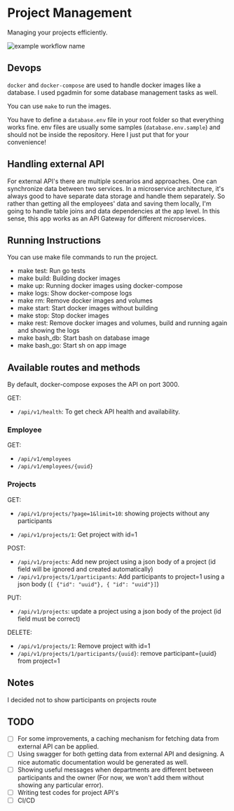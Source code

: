 # Project Management

Managing your projects efficiently.

![example workflow name](https://github.com/maanijou/project-manager/workflows/Go/badge.svg)

## Devops

`docker` and `docker-compose` are used to handle docker images like a database. I used pgadmin for some database management tasks as well.

You can use `make` to run the images.

You have to define a `database.env` file in your root folder so that everything works fine. env files are usually some samples (`database.env.sample`) and should not be inside the repository. Here I just put that for your convenience!

## Handling external API

For external API's there are multiple scenarios and approaches. One can synchronize data between two services. In a microservice architecture, it's always good to have separate data storage and handle them separately. So rather than getting all the employees' data and saving them locally, I'm going to handle table joins and data dependencies at the app level. In this sense, this app works as an API Gateway for different microservices.

## Running Instructions

You can use make file commands to run the project.

* make test: Run go tests
* make build: Building docker images
* make up: Running docker images using docker-compose
* make logs: Show docker-compose logs
* make rm: Remove docker images and volumes
* make start: Start docker images without building
* make stop: Stop docker images
* make rest: Remove docker images and volumes, build and running again and showing the logs
* make bash_db: Start bash on database image
* make bash_go: Start sh on app image

## Available routes and methods
By default, docker-compose exposes the API on port 3000.

GET:
* `/api/v1/health`: To get check API health and availability.

### Employee

GET:
* `/api/v1/employees`
* `/api/v1/employees/{uuid}`

### Projects
GET:
* `/api/v1/projects/?page=1&limit=10`: showing projects without any participants

* `/api/v1/projects/1`: Get project with id=1

POST:
* `/api/v1/projects`: Add new project using a json body of a project (id field will be ignored and created automatically)
* `/api/v1/projects/1/participants`: Add participants to project=1 using a json body (`[ {"id": "uuid"}, { "id": "uuid"}]`)


PUT:
* `/api/v1/projects`: update a project using a json body of the project (id field must be correct)

DELETE:
* `/api/v1/projects/1`: Remove project with id=1
* `/api/v1/projects/1/participants/{uuid}`: remove participant={uuid} from project=1
## Notes
I decided not to show participants on projects route
## TODO

- [ ] For some improvements, a caching mechanism for fetching data from external API can be applied.
- [ ] Using swagger for both getting data from external API and designing. A nice automatic documentation would be generated as well.
- [ ] Showing useful messages when departments are different between participants and the owner (For now, we won't add them without showing any particular error).
- [ ] Writing test codes for project API's
- [ ] CI/CD
